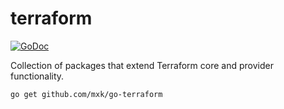 terraform
=========

[![GoDoc](https://godoc.org/github.com/mxk/go-terraform?status.svg)](https://godoc.org/github.com/mxk/go-terraform)

Collection of packages that extend Terraform core and provider functionality.

```
go get github.com/mxk/go-terraform
```
